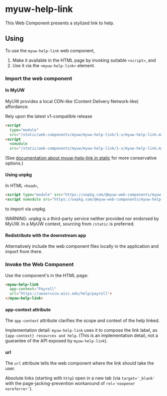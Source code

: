 # myuw-help-link

This Web Component presents a stylized link to help.

## Using

To use the `myuw-help-link` web component,

1. Make it available in the HTML page by invoking suitable `<script>`, and
2. Use it via the `<myuw-help-link>` element.

### Import the web component

#### In MyUW

MyUW provides a local CDN-like (Content Delivery Network-like) affordance.

Rely upon the latest v1-compatible release

```html
<script
  type="module"
  src="/static/web-components/myuw/myuw-help-link/1-x/myuw-help-link.min.mjs"></script>
<script
  nomodule
  src="/static/web-components/myuw/myuw-help-link/1-x/myuw-help-link.min.js"></script>
```

(See [documentation about myuw-help-link in static][] for more conservative options.)

#### Using unpkg

In HTML `<head>`,

```html
<script type="module" src="https://unpkg.com/@myuw-web-components/myuw-help-link@^1?module"></script>
<script nomodule src="https://unpkg.com/@myuw-web-components/myuw-help-link@^1"></script>
```

to import via unpkg.

WARNING: unpkg is a third-party service neither provided nor endorsed by MyUW.
In a MyUW context, sourcing from `/static` is preferred.

#### Redistribute with the downstream app

Alternatively include the web component files locally in the application and
import from there.

### Invoke the Web Component

Use the component's in the HTML page:

```html
<myuw-help-link
  app-context="Payroll"
  url="https://uwservice.wisc.edu/help/payroll">
</myuw-help-link>
```

#### app-context attribute

The `app-context` attribute clarifies the scope and context of the help linked.

Implementation detail: `myuw-help-link` uses it to compose the link label, as
`{app-context} resources and help`. (This is an implementation detail, not a
guarantee of the API exposed by `myuw-help-link`).

#### url

The `url` attribute tells the web component where the link should take the user.

Absolute links (starting with `http`) open in a new tab (via `target='_blank'`
with the page-jacking-prevention workaround of `rel='noopener noreferrer'`).

[documentation about myuw-help-link in static]: https://git.doit.wisc.edu/myuw/myuw-shared-static/tree/master/src/main/webapp/web-components/myuw/myuw-help-link
